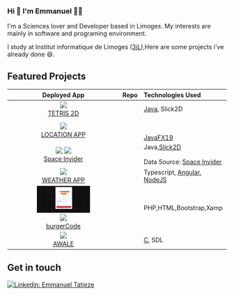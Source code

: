 ###

### Hi 👋 I'm Emmanuel 👨‍💻

I'm a Sciences lover and Developer based in Limoges.
My interests are mainly in software and programing environment.<br/>

I study at Institut informatique de Limoges (<a href="https://www.3il-ingenieurs.fr/">3iL</a>),Here are some projects i've already done 😄.

## Featured Projects


| Deployed App | Repo | Technologies Used |
|:-------------:|:-------------:|:----------|
| <a href="https://github.com/Emmanueltatieze/JEU-TETRIS-Java"><img src="https://github.com/Emmanueltatieze/Emmanueltatieze/blob/main/Tetris.gif" width="85%" /></a><br /><a href="https://github.com/Emmanueltatieze/JEU-TETRIS-Java">TETRIS 2D</a> | <a href="[https://github.com/](https://github.com/)"><img src="https://cdn.iconscout.com/icon/free/png-256/github-153-675523.png" alt="" width="24px" /></a> | <a href="https://java.com">Java</a>, Slick2D |
| <a href="#"><img src="https://github.com/Emmanueltatieze/Emmanueltatieze/blob/main/ezgif.com-video-to-gif.gif" width="95%" /></a><br /><a href="#">LOCATION APP</a> | <a href="[github.com](https://github.com/)"><img src="https://cdn.iconscout.com/icon/free/png-256/github-153-675523.png" alt="" width="24px" /></a> | <br /><br /><a href="https://stockx.com/api/">JavaFX19</a> |
| <a style="display: inline-block" href="https://www.youtube.com/watch?v=hSYHDol4cuI"><img src="https://github.com/Emmanueltatieze/Emmanueltatieze/blob/main/spacex1.gif" width="48%" /></a> <a style="display: inline-block;" href="https://www.youtube.com/watch?v=hSYHDol4cuI"><img src="https://github.com/Emmanueltatieze/Emmanueltatieze/blob/main/spaceX2.gif" width="48%" /></a><br /><a href="https://github.com/Emmanueltatieze/Jeu-d-espace-en-2D-avec-Java">Space Invider</a>  | <a href="#"><img src="https://cdn.iconscout.com/icon/free/png-256/github-153-675523.png" alt="" width="24px" /></a> |Java,<a href="https://slick.ninjacave.com/javadoc/">Slick2D</a> <br/><br/> Data Source: <a href="https://github.com/r-spacex/SpaceX-API">Space Invider</a> |
|<a style="display: inline-block" href="https://github.com/Emmanueltatieze/Meteo_App-Angular"><img src="https://github.com/Emmanueltatieze/Emmanueltatieze/blob/main/AngularApp.gif" width="70%" /></a><br /><a href="https://github.com/Emmanueltatieze/Meteo_App-Angular">WEATHER APP</a> | <a href="#"><img src="https://cdn.iconscout.com/icon/free/png-256/github-153-675523.png" alt="" width="24px" /></a> |Typescript, <a href="https://angular.io/">Angular</a>, <a href="https://nodejs.org/en/">NodeJS</a> <br/> |
| <a style="display: inline-block" href="https://github.com/Emmanueltatieze/burgerCode"><img src="https://github.com/Emmanueltatieze/Emmanueltatieze/blob/main/burgerCode1.gif" width="50%" /></a> <a style="display: inline-block;" href="https://github.com/Emmanueltatieze/Burger_Code"><img src="https://github.com/Emmanueltatieze/Emmanueltatieze/blob/main/burgerCode2.gif" width="50%" /></a><br /><a href="https://github.com/Emmanueltatieze/Burger_Code">burgerCode</a> | <a href="#"><img src="https://cdn.iconscout.com/icon/free/png-256/github-153-675523.png" alt="" width="24px" /></a> | PHP,HTML,Bootstrap,Xamp |
| <a href="https://github.com/Emmanueltatieze/Awale-ou-Mancala-un-jeu-2D-Africain"><img src="https://github.com/Emmanueltatieze/Emmanueltatieze/blob/main/awale.gif" width="85%" /></a><br /><a href="https://github.com/Emmanueltatieze/Awale-ou-Mancala-un-jeu-2D-Africain">AWALE</a> | <a href="#"><img src="https://cdn.iconscout.com/icon/free/png-256/github-153-675523.png" alt="" width="24px" /></a> | <a href="https://c.com">C</a>, SDL |

<!--

Here are some ideas to get you started:

- 🔭 I’m currently working on ...
- 🌱 I’m currently learning ...
- 👯 I’m looking to collaborate on ...
- 🤔 I’m looking for help with ...
- 💬 Ask me about ...
- 📫 How to reach me: ...
- 😄 Pronouns: ...
- ⚡ Fun fact: ...
-->

## Get in touch 


 

[![Linkedin: Emmanuel Tatieze](https://img.shields.io/badge/-LinkedIn-blue?style=flat-square&logo=Linkedin&logoColor=white&link=https://www.linkedin.com/in/thomasdunn891/)](https://www.linkedin.com/in/emmanuel-tatieze-b9449921b/)
